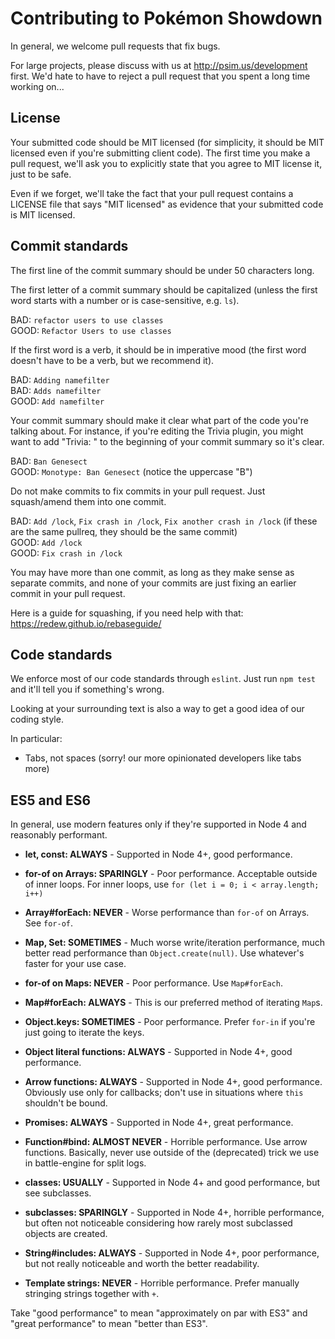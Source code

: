 Contributing to Pokémon Showdown
========================================================================

In general, we welcome pull requests that fix bugs.

For large projects, please discuss with us at http://psim.us/development first. We'd hate to have to reject a pull request that you spent a long time working on...


License
------------------------------------------------------------------------

Your submitted code should be MIT licensed (for simplicity, it should be MIT licensed even if you're submitting client code). The first time you make a pull request, we'll ask you to explicitly state that you agree to MIT license it, just to be safe.

Even if we forget, we'll take the fact that your pull request contains a LICENSE file that says "MIT licensed" as evidence that your submitted code is MIT licensed.


Commit standards
------------------------------------------------------------------------

The first line of the commit summary should be under 50 characters long.

The first letter of a commit summary should be capitalized (unless the first word starts with a number or is case-sensitive, e.g. `ls`).

BAD: `refactor users to use classes`  
GOOD: `Refactor Users to use classes`

If the first word is a verb, it should be in imperative mood (the first word doesn't have to be a verb, but we recommend it).

BAD: `Adding namefilter`  
BAD: `Adds namefilter`  
GOOD: `Add namefilter`

Your commit summary should make it clear what part of the code you're talking about. For instance, if you're editing the Trivia plugin, you might want to add "Trivia: " to the beginning of your commit summary so it's clear.

BAD: `Ban Genesect`  
GOOD: `Monotype: Ban Genesect` (notice the uppercase "B")  

Do not make commits to fix commits in your pull request. Just squash/amend them into one commit.

BAD: `Add /lock`, `Fix crash in /lock`, `Fix another crash in /lock` (if these are the same pullreq, they should be the same commit)  
GOOD: `Add /lock`  
GOOD: `Fix crash in /lock`

You may have more than one commit, as long as they make sense as separate commits, and none of your commits are just fixing an earlier commit in your pull request.

Here is a guide for squashing, if you need help with that: https://redew.github.io/rebaseguide/


Code standards
------------------------------------------------------------------------

We enforce most of our code standards through `eslint`. Just run `npm test` and it'll tell you if something's wrong.

Looking at your surrounding text is also a way to get a good idea of our coding style.

In particular:

- Tabs, not spaces (sorry! our more opinionated developers like tabs more)


ES5 and ES6
------------------------------------------------------------------------

In general, use modern features only if they're supported in Node 4 and reasonably performant.

- **let, const: ALWAYS** - Supported in Node 4+, good performance.

- **for-of on Arrays: SPARINGLY** - Poor performance. Acceptable outside of inner loops. For inner loops, use `for (let i = 0; i < array.length; i++)`

- **Array#forEach: NEVER** - Worse performance than `for-of` on Arrays. See `for-of`.

- **Map, Set: SOMETIMES** - Much worse write/iteration performance, much better read performance than `Object.create(null)`. Use whatever's faster for your use case.

- **for-of on Maps: NEVER** - Poor performance. Use `Map#forEach`.

- **Map#forEach: ALWAYS** - This is our preferred method of iterating `Map`s.

- **Object.keys: SOMETIMES** - Poor performance. Prefer `for-in` if you're just going to iterate the keys.

- **Object literal functions: ALWAYS** - Supported in Node 4+, good performance.

- **Arrow functions: ALWAYS** - Supported in Node 4+, good performance. Obviously use only for callbacks; don't use in situations where `this` shouldn't be bound.

- **Promises: ALWAYS** - Supported in Node 4+, great performance.

- **Function#bind: ALMOST NEVER** - Horrible performance. Use arrow functions. Basically, never use outside of the (deprecated) trick we use in battle-engine for split logs.

- **classes: USUALLY** - Supported in Node 4+ and good performance, but see subclasses.

- **subclasses: SPARINGLY** - Supported in Node 4+, horrible performance, but often not noticeable considering how rarely most subclassed objects are created.

- **String#includes: ALWAYS** - Supported in Node 4+, poor performance, but not really noticeable and worth the better readability.

- **Template strings: NEVER** - Horrible performance. Prefer manually stringing strings together with `+`.

Take "good performance" to mean "approximately on par with ES3" and "great performance" to mean "better than ES3".
